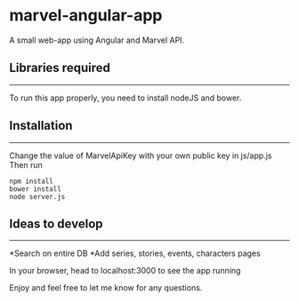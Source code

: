 # marvel-angular-app
A small web-app using Angular and Marvel API.

## Libraries required
------

To run this app properly, you need to install nodeJS and bower.


## Installation
------

Change the value of MarvelApiKey with your own public key in js/app.js
Then run 
```
npm install
bower install
node server.js
```

## Ideas to develop
------
*Search on entire DB
*Add series, stories, events, characters pages

In your browser, head to localhost:3000 to see the app running

Enjoy and feel free to let me know for any questions.




